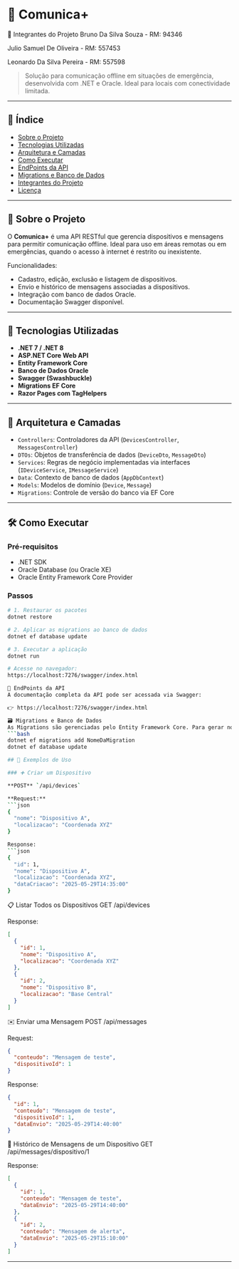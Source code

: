 # 📡 Comunica+

👥 Integrantes do Projeto
Bruno Da Silva Souza - RM: 94346

Julio Samuel De Oliveira - RM: 557453

Leonardo Da Silva Pereira - RM: 557598

> Solução para comunicação offline em situações de emergência, desenvolvida com .NET e Oracle. Ideal para locais com conectividade limitada.

---

## 📘 Índice

- [Sobre o Projeto](#sobre-o-projeto)
- [Tecnologias Utilizadas](#tecnologias-utilizadas)
- [Arquitetura e Camadas](#arquitetura-e-camadas)
- [Como Executar](#como-executar)
- [EndPoints da API](#endpoints-da-api)
- [Migrations e Banco de Dados](#migrations-e-banco-de-dados)
- [Integrantes do Projeto](#integrantes-do-projeto)
- [Licença](#licença)

---

## 🧩 Sobre o Projeto

O **Comunica+** é uma API RESTful que gerencia dispositivos e mensagens para permitir comunicação offline. Ideal para uso em áreas remotas ou em emergências, quando o acesso à internet é restrito ou inexistente.

Funcionalidades:
- Cadastro, edição, exclusão e listagem de dispositivos.
- Envio e histórico de mensagens associadas a dispositivos.
- Integração com banco de dados Oracle.
- Documentação Swagger disponível.

---

## 🚀 Tecnologias Utilizadas

- **.NET 7 / .NET 8**
- **ASP.NET Core Web API**
- **Entity Framework Core**
- **Banco de Dados Oracle**
- **Swagger (Swashbuckle)**
- **Migrations EF Core**
- **Razor Pages com TagHelpers**

---

## 🧱 Arquitetura e Camadas

- `Controllers`: Controladores da API (`DevicesController`, `MessagesController`)
- `DTOs`: Objetos de transferência de dados (`DeviceDto`, `MessageDto`)
- `Services`: Regras de negócio implementadas via interfaces (`IDeviceService`, `IMessageService`)
- `Data`: Contexto de banco de dados (`AppDbContext`)
- `Models`: Modelos de domínio (`Device`, `Message`)
- `Migrations`: Controle de versão do banco via EF Core

---

## 🛠️ Como Executar

### Pré-requisitos

- .NET SDK
- Oracle Database (ou Oracle XE)
- Oracle Entity Framework Core Provider

### Passos

```bash
# 1. Restaurar os pacotes
dotnet restore

# 2. Aplicar as migrations ao banco de dados
dotnet ef database update

# 3. Executar a aplicação
dotnet run

# Acesse no navegador:
https://localhost:7276/swagger/index.html

🔗 EndPoints da API
A documentação completa da API pode ser acessada via Swagger:

👉 https://localhost:7276/swagger/index.html

🗃️ Migrations e Banco de Dados
As Migrations são gerenciadas pelo Entity Framework Core. Para gerar novas migrations:
```bash
dotnet ef migrations add NomeDaMigration
dotnet ef database update

## 📌 Exemplos de Uso

### ➕ Criar um Dispositivo

**POST** `/api/devices`

**Request:**
```json
{
  "nome": "Dispositivo A",
  "localizacao": "Coordenada XYZ"
}

Response:
```json
{
  "id": 1,
  "nome": "Dispositivo A",
  "localizacao": "Coordenada XYZ",
  "dataCriacao": "2025-05-29T14:35:00"
}
```

📋 Listar Todos os Dispositivos
GET /api/devices

Response:
```json
[
  {
    "id": 1,
    "nome": "Dispositivo A",
    "localizacao": "Coordenada XYZ"
  },
  {
    "id": 2,
    "nome": "Dispositivo B",
    "localizacao": "Base Central"
  }
]
```

✉️ Enviar uma Mensagem
POST /api/messages

Request:
```json
{
  "conteudo": "Mensagem de teste",
  "dispositivoId": 1
}
```

Response:
```json
{
  "id": 1,
  "conteudo": "Mensagem de teste",
  "dispositivoId": 1,
  "dataEnvio": "2025-05-29T14:40:00"
}
```

📜 Histórico de Mensagens de um Dispositivo
GET /api/messages/dispositivo/1

Response:
```json
[
  {
    "id": 1,
    "conteudo": "Mensagem de teste",
    "dataEnvio": "2025-05-29T14:40:00"
  },
  {
    "id": 2,
    "conteudo": "Mensagem de alerta",
    "dataEnvio": "2025-05-29T15:10:00"
  }
]
```
---
